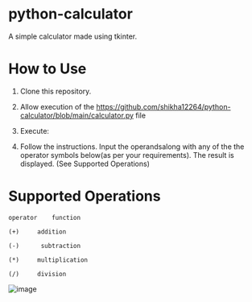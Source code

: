 # python-calculator
A simple calculator made using tkinter.

# How to Use
1. Clone this repository.

2. Allow execution of the https://github.com/shikha12264/python-calculator/blob/main/calculator.py file

3. Execute:

4. Follow the instructions. Input the operandsalong with any of the the operator symbols below(as per your requirements). The result 
is displayed. (See Supported Operations)

# Supported Operations

    operator 	function
   
    (+)	    addition
   
    (-)      subtraction
   
    (*)	    multiplication
    
    (/)	    division

![image](https://user-images.githubusercontent.com/64529469/107082857-cd6f6480-681a-11eb-9983-f5183fe325b8.png)
